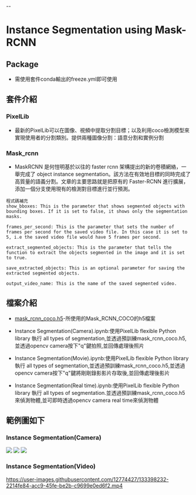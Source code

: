 --
# Instance Segmentation using Mask-RCNN

## Package
* 需使用套件conda輸出的freeze.yml即可使用
## 套件介紹
### PixelLib
* 最新的PixelLib可以在圖像、視頻中提取分割目標；以及利用coco檢測模型來實現使用者的分割類別。提供兩種圖像分割：語意分割和實例分割

### Mask_rcnn
* MaskRCNN 是何愷明基於以往的 faster rcnn 架構提出的新的卷積網絡，一舉完成了 object instance segmentation。該方法在有效地目標的同時完成了高質量的語義分割。文章的主要思路就是把原有的 Faster-RCNN 進行擴展，添加一個分支使用現有的檢測對目標進行並行預測。
    
```
程式碼補充
show_bboxes: This is the parameter that shows segmented objects with bounding boxes. If it is set to false, it shows only the segmentation masks.

frames_per_second: This is the parameter that sets the number of frames per second for the saved video file. In this case it is set to 5, i.e the saved video file would have 5 frames per second.

extract_segmented_objects: This is the parameter that tells the function to extract the objects segmented in the image and it is set to true.

save_extracted_objects: This is an optional parameter for saving the extracted segmented objects.

output_video_name: This is the name of the saved segmented video.
```

## 檔案介紹
* [mask_rcnn_coco.h5](https://github.com/matterport/Mask_RCNN/releases/tag/v2.0)-所使用的Mask_RCNN_COCO的h5檔案
* Instance Segmentation(Camera).ipynb:使用PixelLib flexible Python library 執行 all types of segmentation,並透過預訓練mask_rcnn_coco.h5,並透過opencv camera按下"q"鍵拍照,並回傳處理後照片

* Instance Segmentation(Movie).ipynb:使用PixelLib flexible Python library 執行 all types of segmentation,並透過預訓練mask_rcnn_coco.h5,並透過opencv camera按下"q"鍵將剛剛錄影影片存取後,並回傳處理後影片

* Instance Segmentation(Real time).ipynb:使用PixelLib flexible Python library 執行 all types of segmentation.並透過預訓練mask_rcnn_coco.h5 來偵測物體,並可即時透過opencv camera real time來偵測物體

## 範例圖如下
### Instance Segmentation(Camera)
![](https://i.imgur.com/JqzAP4A.jpg)
![](https://i.imgur.com/bPs8xyg.jpg)
![](https://i.imgur.com/NeBlPUr.jpg)

### Instance Segmentation(Video)
https://user-images.githubusercontent.com/12774427/133398232-2214fe84-acc9-45fe-be2b-c9699e0ed6f2.mp4















